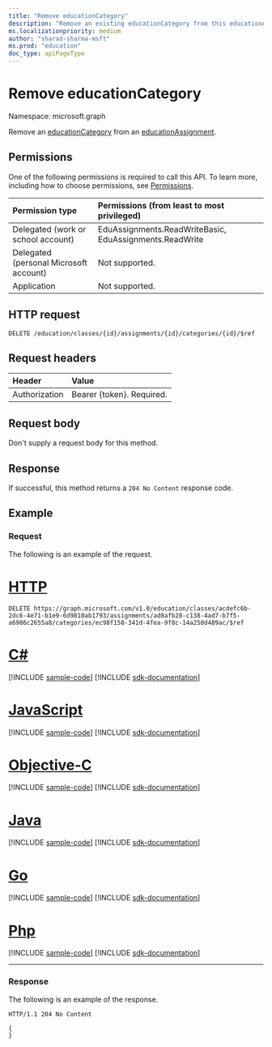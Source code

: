 ```yaml
---
title: "Remove educationCategory"
description: "Remove an existing educationCategory from this educationAssignment."
ms.localizationpriority: medium
author: "sharad-sharma-msft"
ms.prod: "education"
doc_type: apiPageType
---
```


# Remove educationCategory

Namespace: microsoft.graph

Remove an [educationCategory](../resources/educationcategory.md) from an [educationAssignment](../resources/educationassignment.md).

## Permissions
One of the following permissions is required to call this API. To learn more, including how to choose permissions, see [Permissions](/graph/permissions-reference).

|Permission type      | Permissions (from least to most privileged)              |
|:--------------------|:---------------------------------------------------------|
|Delegated (work or school account) |  EduAssignments.ReadWriteBasic, EduAssignments.ReadWrite  |
|Delegated (personal Microsoft account) |  Not supported.  |
|Application | Not supported.  | 

## HTTP request
<!-- { "blockType": "ignored" } -->
```http
DELETE /education/classes/{id}/assignments/{id}/categories/{id}/$ref
```
## Request headers
| Header       | Value |
|:---------------|:--------|
| Authorization  | Bearer {token}. Required.  |

## Request body
Don't supply a request body for this method.

## Response
If successful, this method returns a `204 No Content` response code.

## Example

### Request
The following is an example of the request.

# [HTTP](#tab/http)
<!-- {
  "blockType": "request",
  "sampleKeys": ["ec98f158-341d-4fea-9f8c-14a250d489ac"],
  "name": "add_educationcategory_to_educationassignment"
}-->
```http
DELETE https://graph.microsoft.com/v1.0/education/classes/acdefc6b-2dc6-4e71-b1e9-6d9810ab1793/assignments/ad8afb28-c138-4ad7-b7f5-a6986c2655a8/categories/ec98f158-341d-4fea-9f8c-14a250d489ac/$ref
```
# [C#](#tab/csharp)
[!INCLUDE [sample-code](../includes/snippets/csharp/add-educationcategory-to-educationassignment-csharp-snippets.md)]
[!INCLUDE [sdk-documentation](../includes/snippets/snippets-sdk-documentation-link.md)]

# [JavaScript](#tab/javascript)
[!INCLUDE [sample-code](../includes/snippets/javascript/add-educationcategory-to-educationassignment-javascript-snippets.md)]
[!INCLUDE [sdk-documentation](../includes/snippets/snippets-sdk-documentation-link.md)]

# [Objective-C](#tab/objc)
[!INCLUDE [sample-code](../includes/snippets/objc/add-educationcategory-to-educationassignment-objc-snippets.md)]
[!INCLUDE [sdk-documentation](../includes/snippets/snippets-sdk-documentation-link.md)]

# [Java](#tab/java)
[!INCLUDE [sample-code](../includes/snippets/java/add-educationcategory-to-educationassignment-java-snippets.md)]
[!INCLUDE [sdk-documentation](../includes/snippets/snippets-sdk-documentation-link.md)]

# [Go](#tab/go)
[!INCLUDE [sample-code](../includes/snippets/go/add-educationcategory-to-educationassignment-go-snippets.md)]
[!INCLUDE [sdk-documentation](../includes/snippets/snippets-sdk-documentation-link.md)]

# [Php](#tab/php)
[!INCLUDE [sample-code](../includes/snippets/php/add-educationcategory-to-educationassignment-php-snippets.md)]
[!INCLUDE [sdk-documentation](../includes/snippets/snippets-sdk-documentation-link.md)]

---


### Response
The following is an example of the response. 

<!-- {
  "blockType": "response",
  "truncated": true,
  "@odata.type": "microsoft.graph.educationAssignmentResource"
} -->
```http
HTTP/1.1 204 No Content

{
}
```
<!-- uuid: 8fcb5dbc-d5aa-4681-8e31-b001d5168d79
2015-10-25 14:57:30 UTC -->
<!--
{
  "type": "#page.annotation",
  "description": "Remove an educationCategory from an educationAssignment",
  "keywords": "",
  "section": "documentation",
  "tocPath": "",
  "suppressions": []
}
-->



